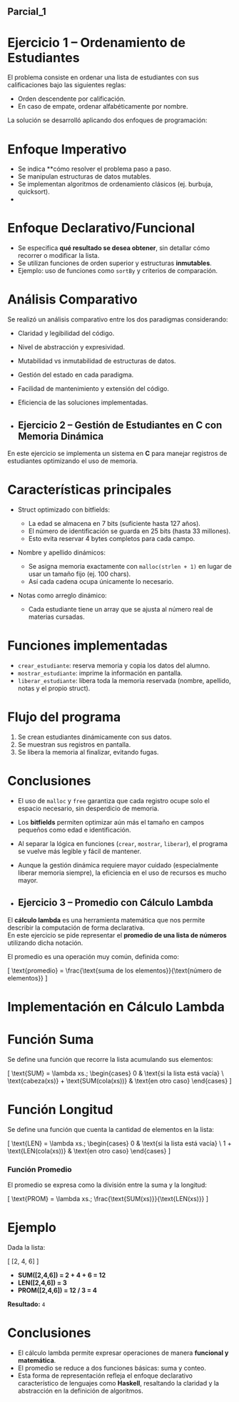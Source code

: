 ## Parcial_1
#  Ejercicio 1 – Ordenamiento de Estudiantes  

El problema consiste en ordenar una lista de estudiantes con sus calificaciones bajo las siguientes reglas:  

- Orden descendente por calificación.  
- En caso de empate, ordenar alfabéticamente por nombre.  

La solución se desarrolló aplicando dos enfoques de programación:  


#  Enfoque Imperativo 
- Se indica **cómo resolver el problema paso a paso.  
- Se manipulan estructuras de datos mutables.  
- Se implementan algoritmos de ordenamiento clásicos (ej. burbuja, quicksort).
- 

#  Enfoque Declarativo/Funcional   
- Se especifica **qué resultado se desea obtener**, sin detallar cómo recorrer o modificar la lista.  
- Se utilizan funciones de orden superior y estructuras **inmutables**.  
- Ejemplo: uso de funciones como `sortBy` y criterios de comparación.  


# Análisis Comparativo  

Se realizó un análisis comparativo entre los dos paradigmas considerando:  

- Claridad y legibilidad del código.
- Nivel de abstracción y expresividad.  
- Mutabilidad vs inmutabilidad de estructuras de datos.
- Gestión del estado en cada paradigma. 
- Facilidad de mantenimiento y extensión del código.
- Eficiencia de las soluciones implementadas.

- ##  Ejercicio 2 – Gestión de Estudiantes en C con Memoria Dinámica  

En este ejercicio se implementa un sistema en **C** para manejar registros de estudiantes optimizando el uso de memoria.  

#  Características principales  
- Struct optimizado con bitfields:  
  - La edad se almacena en 7 bits (suficiente hasta 127 años).  
  - El número de identificación se guarda en 25 bits (hasta 33 millones).  
  - Esto evita reservar 4 bytes completos para cada campo.  

- Nombre y apellido dinámicos:  
  - Se asigna memoria exactamente con `malloc(strlen + 1)` en lugar de usar un tamaño fijo (ej. 100 chars).  
  - Así cada cadena ocupa únicamente lo necesario.  

- Notas como arreglo dinámico:  
  - Cada estudiante tiene un array que se ajusta al número real de materias cursadas.  

#  Funciones implementadas  
- `crear_estudiante`: reserva memoria y copia los datos del alumno.  
- `mostrar_estudiante`: imprime la información en pantalla.  
- `liberar_estudiante`: libera toda la memoria reservada (nombre, apellido, notas y el propio struct).  

#  Flujo del programa  
1. Se crean estudiantes dinámicamente con sus datos.  
2. Se muestran sus registros en pantalla.  
3. Se libera la memoria al finalizar, evitando fugas.  

#  Conclusiones  
- El uso de `malloc` y `free` garantiza que cada registro ocupe solo el espacio necesario, sin desperdicio de memoria.  
- Los **bitfields** permiten optimizar aún más el tamaño en campos pequeños como edad e identificación.  
- Al separar la lógica en funciones (`crear`, `mostrar`, `liberar`), el programa se vuelve más legible y fácil de mantener.  
- Aunque la gestión dinámica requiere mayor cuidado (especialmente liberar memoria siempre), la eficiencia en el uso de recursos es mucho mayor.

- ##  Ejercicio 3 – Promedio con Cálculo Lambda  

El **cálculo lambda** es una herramienta matemática que nos permite describir la computación de forma declarativa.  
En este ejercicio se pide representar el **promedio de una lista de números** utilizando dicha notación.  

El promedio es una operación muy común, definida como:  

\[
\text{promedio} = \frac{\text{suma de los elementos}}{\text{número de elementos}}
\]

#  Implementación en Cálculo Lambda  

# Función Suma  
Se define una función que recorre la lista acumulando sus elementos:  

\[
\text{SUM} = \lambda xs.\; 
\begin{cases} 
0 & \text{si la lista está vacía} \\ 
\text{cabeza(xs)} + \text{SUM(cola(xs))} & \text{en otro caso} 
\end{cases}
\]

# Función Longitud  
Se define una función que cuenta la cantidad de elementos en la lista:  

\[
\text{LEN} = \lambda xs.\; 
\begin{cases} 
0 & \text{si la lista está vacía} \\ 
1 + \text{LEN(cola(xs))} & \text{en otro caso} 
\end{cases}
\]

### Función Promedio  
El promedio se expresa como la división entre la suma y la longitud:  

\[
\text{PROM} = \lambda xs.\; \frac{\text{SUM(xs)}}{\text{LEN(xs)}}
\]

# Ejemplo  

Dada la lista:  

\[
[2, 4, 6]
\]  

- **SUM([2,4,6]) = 2 + 4 + 6 = 12**  
- **LEN([2,4,6]) = 3**  
- **PROM([2,4,6]) = 12 / 3 = 4**  

 **Resultado:** `4`  


#  Conclusiones  

- El cálculo lambda permite expresar operaciones de manera **funcional y matemática**.  
- El promedio se reduce a dos funciones básicas: suma y conteo.  
- Esta forma de representación refleja el enfoque declarativo característico de lenguajes como **Haskell**, resaltando la claridad y la abstracción en la definición de algoritmos.  


  





